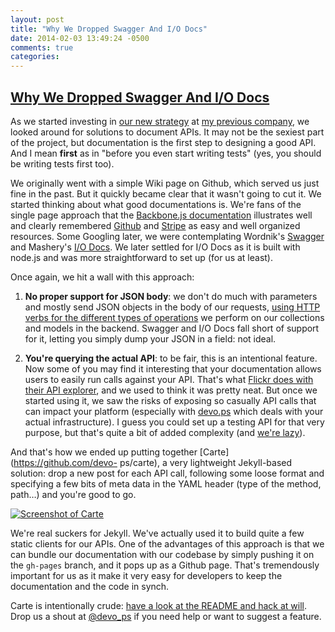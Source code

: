 ```yaml
---
layout: post
title: "Why We Dropped Swagger And I/O Docs"
date: 2014-02-03 13:49:24 -0500
comments: true
categories: 
---
```


## [Why We Dropped Swagger And I/O Docs](/blog/2013/02/07/why-we-dropped-iodocs-and-swagger.html)

As we started investing in [our new strategy](/blog/2013/01/31/farewell-to-regular-web-development-approaches.html) at [my previous company](http://wiredcraft.com), we looked around for solutions to document APIs. It may not be the sexiest part of the project, but documentation is the first step to designing a good API. And I mean **first** as in "before you even start writing tests" (yes, you should be writing tests first too).

We originally went with a simple Wiki page on Github, which served us just fine in the past. But it quickly became clear that it wasn't going to cut it. We started thinking about what good documentations is. We're fans of the single page approach that the [Backbone.js documentation](http://backbonejs.com) illustrates well and clearly remembered [Github](http://developer.github.com/) and [Stripe](https://stripe.com/docs) as easy and well organized resources. Some Googling later, we were contemplating Wordnik's [Swagger](http://developers.helloreverb.com/swagger/) and Mashery's [I/O Docs](http://www.mashery.com/product/io-docs). We later settled for I/O Docs as it is built with node.js and was more straightforward to set up (for us at least).

Once again, we hit a wall with this approach:

  1. **No proper support for JSON body**: we don't do much with parameters and mostly send JSON objects in the body of our requests, [using HTTP verbs for the different types of operations](http://blog.apigee.com/detail/restful_api_design_nouns_are_good_verbs_are_bad) we perform on our collections and models in the backend. Swagger and I/O Docs fall short of support for it, letting you simply dump your JSON in a field: not ideal.

  2. **You're querying the actual API**: to be fair, this is an intentional feature. Now some of you may find it interesting that your documentation allows users to easily run calls against your API. That's what [Flickr does with their API explorer](http://www.flickr.com/services/api/explore/flickr.activity.userComments), and we used to think it was pretty neat. But once we started using it, we saw the risks of exposing so casually API calls that can impact your platform (especially with [devo.ps](http://devo.ps) which deals with your actual infrastructure). I guess you could set up a testing API for that very purpose, but that's quite a bit of added complexity (and [we're lazy](http://blogoscoped.com/archive/2005-08-24-n14.html)).

And that's how we ended up putting together [Carte](https://github.com/devo- ps/carte), a very lightweight Jekyll-based solution: drop a new post for each API call, following some loose format and specifying a few bits of meta data in the YAML header (type of the method, path…) and you're good to go.

[![Screenshot of Carte](/images/posts/carte-screenshot.png)](http://devo-ps.github.com/carte)

We're real suckers for Jekyll. We've actually used it to build quite a few static clients for our APIs. One of the advantages of this approach is that we can bundle our documentation with our codebase by simply pushing it on the
`gh-pages` branch, and it pops up as a Github page. That's tremendously important for us as it make it very easy for developers to keep the documentation and the code in synch.

Carte is intentionally crude: [have a look at the README and hack at will](https://github.com/devo-ps/carte). Drop us a shout at [@devo_ps](https://twitter.com/devo_ps) if you need help or want to suggest a feature.
